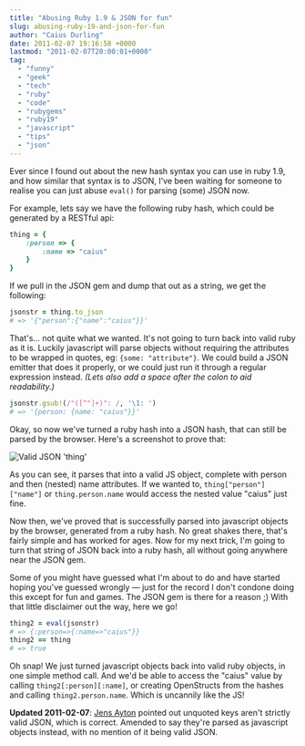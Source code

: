 ```yaml
---
title: "Abusing Ruby 1.9 & JSON for fun"
slug: abusing-ruby-19-and-json-for-fun
author: "Caius Durling"
date: 2011-02-07 19:16:58 +0000
lastmod: "2011-02-07T20:00:01+0000"
tag:
  - "funny"
  - "geek"
  - "tech"
  - "ruby"
  - "code"
  - "rubygems"
  - "ruby19"
  - "javascript"
  - "tips"
  - "json"
---
```


Ever since I found out about the new hash syntax you can use in ruby 1.9, and how similar that syntax is to JSON, I've been waiting for someone to realise you can just abuse `eval()` for parsing (some) JSON now.

For example, lets say we have the following ruby hash, which could be generated by a RESTful api:

```ruby
thing = {
    :person => {
        :name => "caius"
    }
}
```

If we pull in the JSON gem and dump that out as a string, we get the following:

```ruby
jsonstr = thing.to_json
# => '{"person":{"name":"caius"}}'
```

That's&hellip; not quite what we wanted. It's not going to turn back into valid ruby as it is. Luckily javascript will parse objects without requiring the attributes to be wrapped in quotes, eg: `{some: "attribute"}`. We could build a JSON emitter that does it properly, or we could just run it through a regular expression instead. *(Lets also add a space after the colon to aid readability.)*

```ruby
jsonstr.gsub!(/"([^"]+)": /, '\1: ')
# => '{person: {name: "caius"}}'
```

Okay, so now we've turned a ruby hash into a JSON hash, that can still be parsed by the browser. Here's a screenshot to prove that:

![Valid JSON 'thing'](http://farm6.static.flickr.com/5300/5425314597_43be5824cf_o.jpg)

As you can see, it parses that into a valid JS object, complete with person and then (nested) name attributes. If we wanted to, `thing["person"]["name"]` or `thing.person.name` would access the nested value "caius" just fine.

Now then, we've proved that is successfully parsed into javascript objects by the browser, generated from a ruby hash. No great shakes there, that's fairly simple and has worked for ages. Now for my next trick, I'm going to turn that string of JSON back into a ruby hash, all without going anywhere near the JSON gem.

Some of you might have guessed what I'm about to do and have started hoping you've guessed wrongly — just for the record I don't condone doing this except for fun and games. The JSON gem is there for a reason ;) With that little disclaimer out the way, here we go!

```ruby
thing2 = eval(jsonstr)
# => {:person=>{:name=>"caius"}}
thing2 == thing
# => true
```

Oh snap! We just turned javascript objects back into valid ruby objects, in one simple method call. And we'd be able to access the "caius" value by calling `thing2[:person][:name]`, or creating OpenStructs from the hashes and calling `thing2.person.name`. Which is uncannily like the JS!

**Updated 2011-02-07**: [Jens Ayton](http://jens.ayton.se/) pointed out unquoted keys aren't strictly valid JSON, which is correct. Amended to say they're parsed as javascript objects instead, with no mention of it being valid JSON.
